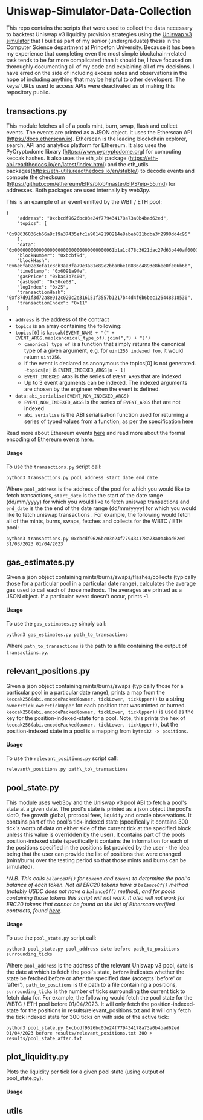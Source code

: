 # Uniswap-Simulator-Data-Collection

This repo contains the scripts that were used to collect the data necessary to backtest Uniswap v3 liquidity provision strategies using the [Uniswap v3 simulator](https://github.com/chris-aubin/Uniswap-Simulator) that I built as part of my senior (undergraduate) thesis in the Computer Science department at Princeton University. Because it has been my experience that completing even the most simple blockchain-related task tends to be far more complicated than it should be, I have focused on thoroughly documenting all of my code and explaining all of my decisions. I have erred on the side of including excess notes and observations in the hope of including anything that may be helpful to other developers. The keys/ URLs used to access APIs were deactivated as of making this repository public.

## transactions.py
This module fetches all of a pools mint, burn, swap, flash and collect events. The events are printed as a JSON object. It uses the Etherscan API (https://docs.etherscan.io). Etherscan is the leading blockchain explorer, search, API and analytics platform for Ethereum. It also uses the PyCryptodome library (https://www.pycryptodome.org) for computing keccak hashes. It also uses the eth_abi package (https://eth-abi.readthedocs.io/en/latest/index.html) and the eth_utils packages(https://eth-utils.readthedocs.io/en/stable/) to decode events and compute the checksum (https://github.com/ethereum/EIPs/blob/master/EIPS/eip-55.md) for addresses. Both packages are used internally by web3py.

This is an example of an event emitted by the WBT / ETH pool:

```
{
    "address": "0xcbcdf9626bc03e24f779434178a73a0b4bad62ed",
    "topics": [
        "0x98636036cb66a9c19a37435efc1e90142190214e8abeb821bdba3f2990dd4c95"
    ],
    "data": "0x0000000000000000000000000000000000061b1a1c878c3621dac27d63b440af000000000000000000000000000000000000000000000000000000000003efd5",
    "blockNumber": "0xbcbf9d",
    "blockHash": "0x6e6fa02e3efa1c3cb3aa3fa79e3a81e89e2bba0be10836c4893e8bee0fe06b6b",
    "timeStamp": "0x6091a9fe",
    "gasPrice": "0xba43b7400",
    "gasUsed": "0x50ce08",
    "logIndex": "0x25",
    "transactionHash": "0xf87d91f3d72a8e912c020c2e316151f3557b1217b44d4f6b6bec126448318530",
    "transactionIndex": "0x11"
}
```

- `address` is the address of the contract
- `topics` is an array containing the following:
- `topics[0]` is `keccak(EVENT_NAME + "(" + EVENT_ARGS.map(canonical_type_of).join(",") + ")")` 
    - `canonical_type_of` is a function that simply returns the canonical type of a given argument, e.g. for `uint256 indexed foo`, it would return `uint256`. 
    - If the event is declared as anonymous the topics[0] is not generated.
-`topics[n]` is `EVENT_INDEXED_ARGS[n - 1]` 
    - `EVENT_INDEXED_ARGS` is the series of `EVENT_ARGS` that are indexed
    - Up to 3 event arguments can be indexed. The indexed arguments are chosen by the engineer when the event is defined.
- `data`: `abi_serialise(EVENT_NON_INDEXED_ARGS)` 
    - `EVENT_NON_INDEXED_ARGS` is the series of `EVENT_ARGS` that are not indexed
    -  `abi_serialise` is the ABI serialisation function used for returning a series of typed values from a function, as per the specification [here](https://docs.soliditylang.org/en/v0.8.17/abi-spec.html#formal-specification-of-the-encoding)

Read more about Ethereum events [here](https://docs.soliditylang.org/en/v0.8.17/abi-spec.html#events) and read more about the formal encoding of Ethereum events [here](https://docs.soliditylang.org/en/v0.8.17/abi-spec.html#formal-specification-of-the-encoding).

#### Usage
To use the `transactions.py` script call:
```
python3 transactions.py pool_address start_date end_date
```

Where `pool_address` is the address of the pool for which you would like to fetch transactions, `start_date` is the the start of the date range (dd/mm/yyyy) for which you would like to fetch uniswap transactions and `end_date` is the the end of the date range (dd/mm/yyyy) for which you would like to fetch uniswap transactions . For example, the following would fetch all of the mints, burns, swaps, fetches and collects for the WBTC / ETH pool:

```
python3 transactions.py 0xcbcdf9626bc03e24f779434178a73a0b4bad62ed 31/03/2023 01/04/2023
```

## gas_estimates.py
Given a json object containing mints/burns/swaps/flashes/collects (typically those for a particular pool in a particular date range), calculates the average gas used to call each of those methods. The averages are printed as a JSON object. If a particular event doesn't occur, prints -1.

#### Usage
To use the `gas_estimates.py` simply call:
```
python3 gas_estimates.py path_to_transactions
```

Where `path_to_transactions` is the path to a file containing the output of `transactions.py`.


## relevant_positions.py
Given a json object containing mints/burns/swaps (typically those for a particular pool in a particular date range), prints a map from the `keccak256(abi.encodePacked(owner, tickLower, tickUpper))` to a string `owner+tickLower+tickUpper` for each position that was minted or burned. `keccak256(abi.encodePacked(owner, tickLower, tickUpper))` is used as the key for the position-indexed-state for a pool. Note, this prints the hex of `keccak256(abi.encodePacked(owner, tickLower, tickUpper))`, but the position-indexed state in a pool is a mapping from `bytes32 -> positions`.

#### Usage
To use the `relevant_positions.py` script call:
```
relevant\_positions.py path\_to\_transactions
```


## pool_state.py
This module uses web3py and the Uniswap v3 pool ABI to fetch a pool's state at a given date. The pool's state is printed as a json object the pool's slot0, fee growth global, protocol fees, liquidity and oracle observations. It contains part of the pool's tick-indexed state (specifically it contains 300 tick's worth of data on either side of the current tick at the specified block unless this value is overridden by the user). It contains part of the pools position-indexed state (specifically it contains the information for each of the positions specified in the positions list provided by the user - the idea being that the user can provide the list of positions that were changed (mint/burn) over the testing period so that those mints and burns can be simulated).

**N.B. This calls `balanceOf()` for `token0` and `token1` to determine the pool's balance of each token. Not all ERC20 tokens have a `balanceOf()` method (notably USDC does not have a `balanceOf()` method), and for pools containing those tokens this script will not work. It also will not work for ERC20 tokens that cannot be found on the list of Etherscan verified contracts, found [here](https://etherscan.io/contractsVerified).* 

#### Usage
To use the `pool_state.py` script call:
```
python3 pool_state.py pool_address date before path_to_positions surrounding_ticks
```

Where `pool_address` is the address of the relevant Uniswap v3 pool, `date` is the date at which to fetch the pool's state, `before` indicates whether  the state be fetched before or after the specified date (accepts 'before' or 'after'), `path_to_positions` is the path to a file containing a positions, `surrounding_ticks` is the number of ticks surrounding the current tick to fetch data for. For example, the following would fetch the pool state for the WBTC / ETH pool before 01/04/2023. It will only fetch the position-indexed-state for the positions in results/relevant_positions.txt and it will only fetch the tick indexed state for 300 ticks on with side of the active tick:

```
python3 pool_state.py 0xcbcdf9626bc03e24f779434178a73a0b4bad62ed 01/04/2023 before results/relevant_positions.txt 300 > results/pool_state_after.txt
```

## plot_liquidity.py
Plots the liquidity per tick for a given pool state (using output of pool_state.py).

#### Usage

## utils
